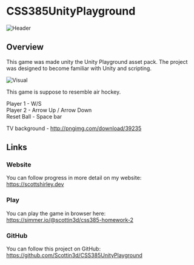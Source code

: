 # CSS385UnityPlayground

![Header](https://imgur.com/pYxC5RU)

## Overview
This game was made unity the Unity Playground asset pack.  The project was designed to become familiar with Unity and scripting.  

![Visual](https://imgur.com/AVpDYLD)

This game is suppose to resemble air hockey.  

Player 1 - W/S  
Player 2 - Arrow Up / Arrow Down  
Reset Ball - Space bar  

TV background - http://pngimg.com/download/39235  

## Links
### Website
You can follow progress in more detail on my website: https://scottshirley.dev  

### Play
You can play the game in browser here: https://simmer.io/@scottin3d/css385-homework-2

### GitHub
You can follow this project on GitHub: https://github.com/Scottin3d/CSS385UnityPlayground

